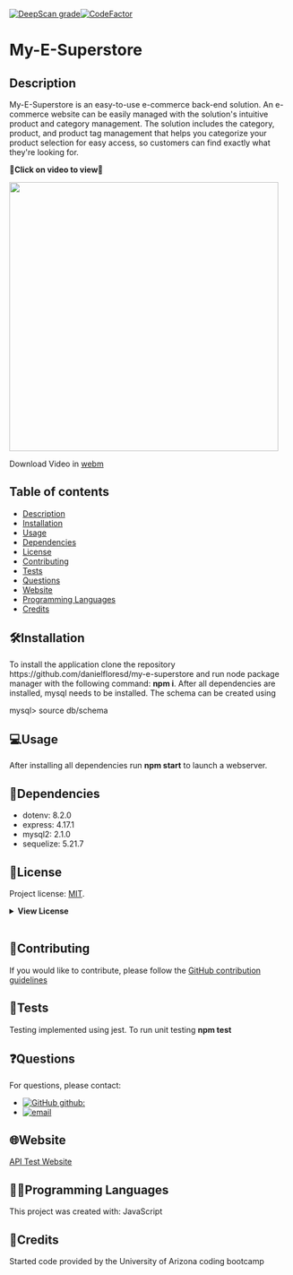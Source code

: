 [![DeepScan grade](https://deepscan.io/api/teams/19657/projects/23124/branches/691436/badge/grade.svg)](https://deepscan.io/dashboard#view=project&tid=19657&pid=23124&bid=691436)[![CodeFactor](https://www.codefactor.io/repository/github/danielfloresd/employee-track-cms/badge)](https://www.codefactor.io/repository/github/danielflores/demployee-track-cms)

# My-E-Superstore

## Description

<p>My-E-Superstore is an easy-to-use e-commerce back-end solution. An e-commerce website can be easily managed with the solution's intuitive product and category management. The solution includes the category, product, and product tag management that helps you categorize your product selection for easy access, so customers can find exactly what they're looking for.</p>

<p><strong>🎥Click on video to view🎥</strong></p>

<a href="https://drive.google.com/file/d/1G9YwaUOBFYc4eGPZD6li-TE2VZRBV1fl/view" target="_blank">
<img src="./public/assets/images/screenshot.PNG" width="480"></img>
</a>

Download Video in <a href="./public/images/video.webm">webm</a>

## Table of contents

- [Description](#description)
- [Installation](#🛠️installation)
- [Usage](#💻usage)
- [Dependencies](#🧩dependencies)
- [License](#📛license)
- [Contributing](#🤝contributing)
- [Tests](#📃tests)
- [Questions](#❓questions)
- [Website](#🌐website)
- [Programming Languages](#👨‍💻programming-languages)
- [Credits](#👨creadits)

## 🛠️Installation

<p>To install the application clone the repository https://github.com/danielfloresd/my-e-superstore and run node package manager with the following command: <strong>npm i</strong>.
After all dependencies are installed, mysql needs to be installed. The schema can be created using

mysql> source db/schema

</p>

## 💻Usage

<p>
After installing all dependencies run <strong>npm start</strong> to launch a webserver.
</p>

## 🧩Dependencies

- dotenv: 8.2.0
- express: 4.17.1
- mysql2: 2.1.0
- sequelize: 5.21.7

## 📛License

Project license: [MIT](https://choosealicense.com/licenses/mit).

<details><summary><b>View License</b></summary>MIT License

Copyright (c) 2022 Daniel Flores D

Permission is hereby granted, free of charge, to any person obtaining a copy
of this software and associated documentation files (the "Software"), to deal
in the Software without restriction, including without limitation the rights
to use, copy, modify, merge, publish, distribute, sublicense, and/or sell
copies of the Software, and to permit persons to whom the Software is
furnished to do so, subject to the following conditions:

The above copyright notice and this permission notice shall be included in all
copies or substantial portions of the Software.

THE SOFTWARE IS PROVIDED "AS IS", WITHOUT WARRANTY OF ANY KIND, EXPRESS OR
IMPLIED, INCLUDING BUT NOT LIMITED TO THE WARRANTIES OF MERCHANTABILITY,
FITNESS FOR A PARTICULAR PURPOSE AND NONINFRINGEMENT. IN NO EVENT SHALL THE
AUTHORS OR COPYRIGHT HOLDERS BE LIABLE FOR ANY CLAIM, DAMAGES OR OTHER
LIABILITY, WHETHER IN AN ACTION OF CONTRACT, TORT OR OTHERWISE, ARISING FROM,
OUT OF OR IN CONNECTION WITH THE SOFTWARE OR THE USE OR OTHER DEALINGS IN THE
SOFTWARE.

</details></br>

## 🤝Contributing

If you would like to contribute, please follow the [GitHub contribution guidelines](https://github.com/github/docs/blob/main/CONTRIBUTING.md)

## 📃Tests

Testing implemented using jest. To run unit testing <strong>npm test</strong>

## ❓Questions

For questions, please contact:

- [![GitHub github:](https://img.shields.io/badge/github:-danielfloresd-black.svg)](https://github.com/danielfloresd)
- [![email](https://img.shields.io/badge/email:-daniel.flor3s.d@gmail.com-blue.svg)](mailto:daniel.flor3s.d@gmail.com)

## 🌐Website

[API Test Website](https://my-e-superstore.herokuapp.com/)

## 👨‍💻Programming Languages

This project was created with: JavaScript

## 👨Credits

Started code provided by the University of Arizona coding bootcamp
